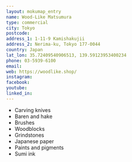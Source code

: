 ```yaml
---
layout: mokumap_entry
name: Wood-Like Matsumura
type: commercial
city: Tokyo
postcode:
address_1: 1-11-9 Kamishakujii 
address_2: Nerima-ku, Tokyo 177-0044
country: Japan
lat_lon: 35.72409540906513, 139.59123953400234
phone: 03-5939-6100
email:
web: https://woodlike.shop/
instagram:
facebook: 
youtube:
linked_in:
---
```

* Carving knives
* Baren and hake
* Brushes
* Woodblocks
* Grindstones
* Japanese paper
* Paints and pigments
* Sumi ink